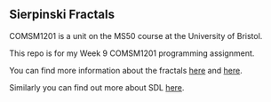 ## Sierpinski Fractals

COMSM1201 is a unit on the MS50 course at the University of Bristol.

This repo is for my Week 9 COMSM1201 programming assignment. 

You can find more information about the fractals [here](https://en.wikipedia.org/wiki/Sierpinski_triangle) and [here](https://en.wikipedia.org/wiki/Sierpinski_carpet). 

Similarly you can find out more about SDL [here](https://www.libsdl.org/).


